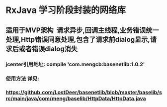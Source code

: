 # RxJava 学习阶段封装的网络库
## 适用于MVP架构  请求异步,回调主线程,业务错误统一处理,Http错误同意处理,包含了请求前dialog显示,请求后或者错误dialog消失
### jcenter引用地址:  compile 'com.mengcb:basenetlib:1.0.2'
### 使用方法 详见:<br>
### https://github.com/LostDeer/basenetlib/blob/master/baselib/src/main/java/com/meng/baselib/HttpData/HttpData.java
